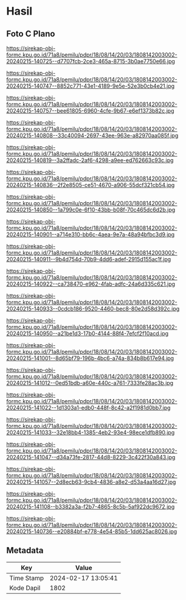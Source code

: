 # Hasil

## Foto C Plano

https://sirekap-obj-formc.kpu.go.id/71a8/pemilu/pdpr/18/08/14/20/03/1808142003002-20240215-140725--d7707fcb-2ce3-465a-8715-3b0ae7750e66.jpg

https://sirekap-obj-formc.kpu.go.id/71a8/pemilu/pdpr/18/08/14/20/03/1808142003002-20240215-140747--8852c771-43e1-4189-9e5e-52e3b0cb4e21.jpg

https://sirekap-obj-formc.kpu.go.id/71a8/pemilu/pdpr/18/08/14/20/03/1808142003002-20240215-140757--bee61805-6960-4cfe-9b67-e6ef1373b82c.jpg

https://sirekap-obj-formc.kpu.go.id/71a8/pemilu/pdpr/18/08/14/20/03/1808142003002-20240215-140808--33c40094-2697-43ee-963e-a82970aa085f.jpg

https://sirekap-obj-formc.kpu.go.id/71a8/pemilu/pdpr/18/08/14/20/03/1808142003002-20240215-140819--3a2ffadc-2af6-4298-a9ee-ed762663c93c.jpg

https://sirekap-obj-formc.kpu.go.id/71a8/pemilu/pdpr/18/08/14/20/03/1808142003002-20240215-140836--2f2e8505-ce51-4670-a906-55dcf321cb54.jpg

https://sirekap-obj-formc.kpu.go.id/71a8/pemilu/pdpr/18/08/14/20/03/1808142003002-20240215-140850--1a799c0e-6f10-43bb-b08f-70c465dc6d2b.jpg

https://sirekap-obj-formc.kpu.go.id/71a8/pemilu/pdpr/18/08/14/20/03/1808142003002-20240215-140901--a714e310-bb6c-4aea-9e7a-48a94bfbc3d9.jpg

https://sirekap-obj-formc.kpu.go.id/71a8/pemilu/pdpr/18/08/14/20/03/1808142003002-20240215-140911--9b4d754d-70b9-4dd6-adef-2915d155ac1f.jpg

https://sirekap-obj-formc.kpu.go.id/71a8/pemilu/pdpr/18/08/14/20/03/1808142003002-20240215-140922--ca738470-e962-4fab-adfc-24a6d335c621.jpg

https://sirekap-obj-formc.kpu.go.id/71a8/pemilu/pdpr/18/08/14/20/03/1808142003002-20240215-140933--0cdcb186-9520-4460-bec8-80e2d58d392c.jpg

https://sirekap-obj-formc.kpu.go.id/71a8/pemilu/pdpr/18/08/14/20/03/1808142003002-20240215-140950--a21be1d3-17b0-4144-88f4-7efcf2f10acd.jpg

https://sirekap-obj-formc.kpu.go.id/71a8/pemilu/pdpr/18/08/14/20/03/1808142003002-20240215-141001--8d65bf79-196b-4bc6-a74a-834b8b617e94.jpg

https://sirekap-obj-formc.kpu.go.id/71a8/pemilu/pdpr/18/08/14/20/03/1808142003002-20240215-141012--0ed51bdb-a60e-440c-a761-7333fe28ac3b.jpg

https://sirekap-obj-formc.kpu.go.id/71a8/pemilu/pdpr/18/08/14/20/03/1808142003002-20240215-141022--1d1303a1-edb0-448f-8c42-a2f1981d0bb7.jpg

https://sirekap-obj-formc.kpu.go.id/71a8/pemilu/pdpr/18/08/14/20/03/1808142003002-20240215-141033--32e18bb4-1385-4eb2-93e4-98ece1dfb890.jpg

https://sirekap-obj-formc.kpu.go.id/71a8/pemilu/pdpr/18/08/14/20/03/1808142003002-20240215-141047--d34a73fe-2817-44d8-8229-3c422f30a843.jpg

https://sirekap-obj-formc.kpu.go.id/71a8/pemilu/pdpr/18/08/14/20/03/1808142003002-20240215-141057--2d8ecb63-9cb4-4836-a8e2-d53a4aa16d27.jpg

https://sirekap-obj-formc.kpu.go.id/71a8/pemilu/pdpr/18/08/14/20/03/1808142003002-20240215-141108--b3382a3a-f2b7-4865-8c5b-5af922dc9672.jpg

https://sirekap-obj-formc.kpu.go.id/71a8/pemilu/pdpr/18/08/14/20/03/1808142003002-20240215-140736--e20884bf-e778-4e54-85b5-1dd625ac8026.jpg


## Metadata

| Key        | Value               |
| ---------- | ------------------- |
| Time Stamp | 2024-02-17 13:05:41 |
| Kode Dapil | 1802                |



